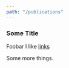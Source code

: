 ```yaml
---
path: "/publications"
---
```


### Some Title

Foobar I like [links](https://www.google.com)

Some more things.

